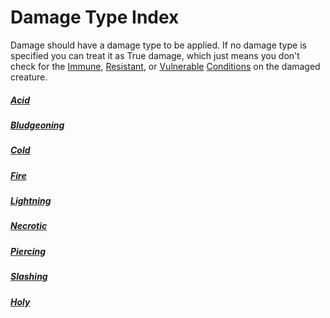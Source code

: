 # Damage Type Index
Damage should have a damage type to be applied. If no damage type is specified you can treat it as True damage, which just means you don't check for the [Immune](../Conditions/Immune.md), [Resistant](../Conditions/Resistant.md), or [Vulnerable](../Conditions/Vulnerable.md) [Conditions](../Conditions/!Conditions.md) on the damaged creature.
##### [Acid](Acid.md)
##### [Bludgeoning](Bludgeoning.md)
##### [Cold](Cold.md)
##### [Fire](Fire.md)
##### [Lightning](Lightning.md)
##### [Necrotic](Necrotic.md)
##### [Piercing](Piercing.md)
##### [Slashing](Slashing.md)
##### [Holy](Holy.md)
